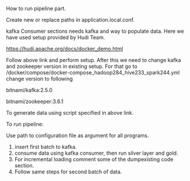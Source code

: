 How to run pipeline part.

Create new or replace paths in application.local.conf. 

kafka Consumer sections needs kafka and way to populate data.
Here we have used setup provided by Hudi Team.

https://hudi.apache.org/docs/docker_demo.html

Follow above link and perform setup. 
After this we need to change kafka and zookeeper version in existing setup.
For that go to /docker/compose/docker-compose_hadoop284_hive233_spark244.yml change version to following  

bitnami/kafka:2.5.0 

bitnami/zookeeper:3.6.1

To generate data using script specified in above link.

To run pipeline:

Use path to configuration file as argument for all programs.
 
1. insert first batch to kafka.
2. consume data using kafka consumer, then run silver layer and gold.
3. For incremental loading comment some of the dumpexisting code section.
4. Follow same steps for second batch of data.
